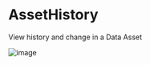# AssetHistory

View history and change in a Data Asset

![image](https://github.com/ThaiNhatMinh/AssetHistory/assets/9197120/d1fa46b4-6427-45bb-8929-a6d03b5d33b4)
